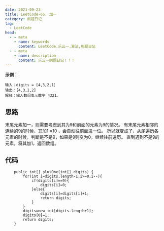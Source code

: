 ```yaml
---
date: 2021-09-23
title: LeetCode-66. 加一
category: 刷题日记
tag:
  - LeetCode
head:
  - - meta
    - name: keywords
      content: LeetCode,乐云一,算法,刷题日记
  - - meta
    - name: description
      content: 乐云一刷题日记！！！
---
```

**示例**：
```
输入：digits = [4,3,2,1]
输出：[4,3,2,2]
解释：输入数组表示数字 4321。
```
## 思路
末尾元素加一，则需要考虑到其为9和前面的元素为9的情况。
有末尾元素相邻的连续的9的时候，其加1 =10 ，会自动往前面进一位。
所以就变成了，从尾遍历各元素的时候，判断是不是9，如果是9则变为0，继续往前遍历。
直到遇到不是9的元素，将其加1，返回数组。
## 代码
```
    public int[] plusOne(int[] digits) {
        for(int i=digits.length-1;i>=0;i--){
            if(digits[i]==9){
                digits[i]=0;
            }else{
                digits[i]=digits[i]+1;
                return digits;
            }
        }
        digits=new int[digits.length+1];
        digits[0]=1;
        return digits;
    }
```
